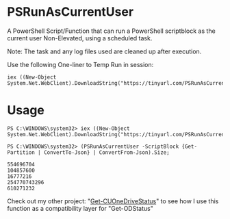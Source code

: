  # PSRunAsCurrentUser
A PowerShell Script/Function that can run a PowerShell scriptblock as the current user Non-Elevated, using a scheduled task.

Note: The task and any log files used are cleaned up after execution.

Use the following One-liner to Temp Run in session: 

```
iex ((New-Object System.Net.WebClient).DownloadString("https://tinyurl.com/PSRunAsCurrentUser"));
```

# Usage

```
PS C:\WINDOWS\system32> iex ((New-Object System.Net.WebClient).DownloadString("https://tinyurl.com/PSRunAsCurrentUser"));

PS C:\WINDOWS\system32> (PSRunAsCurrentUser -ScriptBlock {Get-Partition | ConvertTo-Json} | ConvertFrom-Json).Size;

554696704
104857600
16777216
254770743296
610271232

```

Check out my other project: "[Get-CUOneDriveStatus](https://github.com/AlecMcCutcheon/Get-CUOneDriveStatus)" to see how I use this function as a compatibility layer for "Get-ODStatus"
